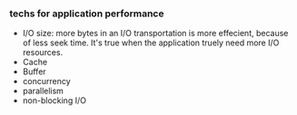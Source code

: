
### techs for application performance
 * I/O size: more bytes in an I/O transportation is more effecient, because of less seek time. It's true when the application truely need more I/O resources.
 * Cache
 * Buffer 
 * concurrency
 * parallelism
 * non-blocking I/O